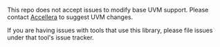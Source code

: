 This repo does not accept issues to modify base UVM support.  Please
contact [Accellera](https://www.accellera.org) to suggest UVM changes.

If you are having issues with tools that use this library, please
file issues under that tool's issue tracker.
